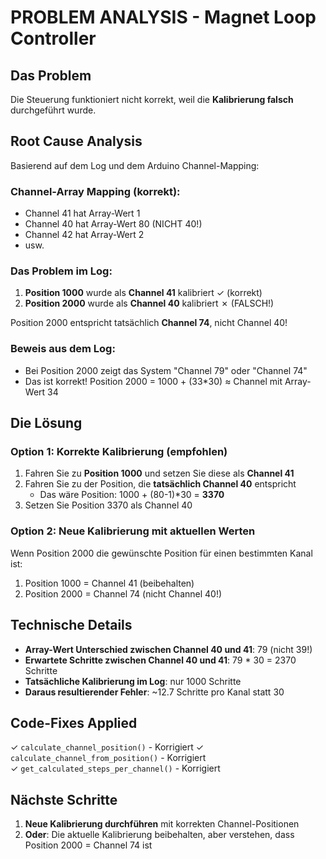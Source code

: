 PROBLEM ANALYSIS - Magnet Loop Controller
==========================================

## Das Problem
Die Steuerung funktioniert nicht korrekt, weil die **Kalibrierung falsch** durchgeführt wurde.

## Root Cause Analysis
Basierend auf dem Log und dem Arduino Channel-Mapping:

### Channel-Array Mapping (korrekt):
- Channel 41 hat Array-Wert 1
- Channel 40 hat Array-Wert 80 (NICHT 40!)
- Channel 42 hat Array-Wert 2
- usw.

### Das Problem im Log:
1. **Position 1000** wurde als **Channel 41** kalibriert ✓ (korrekt)
2. **Position 2000** wurde als **Channel 40** kalibriert ✗ (FALSCH!)

Position 2000 entspricht tatsächlich **Channel 74**, nicht Channel 40!

### Beweis aus dem Log:
- Bei Position 2000 zeigt das System "Channel 79" oder "Channel 74"
- Das ist korrekt! Position 2000 = 1000 + (33*30) ≈ Channel mit Array-Wert 34

## Die Lösung

### Option 1: Korrekte Kalibrierung (empfohlen)
1. Fahren Sie zu **Position 1000** und setzen Sie diese als **Channel 41**
2. Fahren Sie zu der Position, die **tatsächlich Channel 40** entspricht
   - Das wäre Position: 1000 + (80-1)*30 = **3370**
3. Setzen Sie Position 3370 als Channel 40

### Option 2: Neue Kalibrierung mit aktuellen Werten
Wenn Position 2000 die gewünschte Position für einen bestimmten Kanal ist:
1. Position 1000 = Channel 41 (beibehalten)
2. Position 2000 = Channel 74 (nicht Channel 40!)

## Technische Details
- **Array-Wert Unterschied zwischen Channel 40 und 41**: 79 (nicht 39!)
- **Erwartete Schritte zwischen Channel 40 und 41**: 79 * 30 = 2370 Schritte
- **Tatsächliche Kalibrierung im Log**: nur 1000 Schritte
- **Daraus resultierender Fehler**: ~12.7 Schritte pro Kanal statt 30

## Code-Fixes Applied
✓ `calculate_channel_position()` - Korrigiert
✓ `calculate_channel_from_position()` - Korrigiert  
✓ `get_calculated_steps_per_channel()` - Korrigiert

## Nächste Schritte
1. **Neue Kalibrierung durchführen** mit korrekten Channel-Positionen
2. **Oder**: Die aktuelle Kalibrierung beibehalten, aber verstehen, dass Position 2000 = Channel 74 ist
